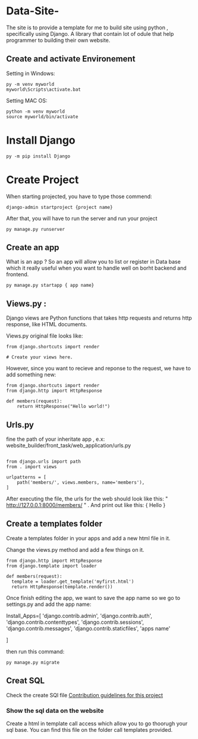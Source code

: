# Data-Site-
The site is to provide a template for me to build site using python , specifically using Django. A library that contain lot of odule that help programmer to building their own website. 

## Create and activate Environement 

Setting in Windows: 

``` 
py -m venv myworld
myworld\Scripts\activate.bat
```
Setting MAC OS: 

```
python -m venv myworld
source myworld/bin/activate
```

# Install Django 
```
py -m pip install Django

```

# Create Project 
When starting projected, you have to type those commend: 
```
django-admin startproject {project name}

```
 After that, you will have to run the server and run your project 
```
py manage.py runserver

```

## Create an app 

What is an app ? So an app will allow you to list or register in Data base which it really useful when you want to handle well on borht backend and frontend. 

```
py manage.py startapp { app name} 

```

## Views.py :

Django views are Python functions that takes http requests and returns http response, like HTML documents.

Views.py original file looks like: 

```
from django.shortcuts import render

# Create your views here.
```
However, since you want to recieve and reponse to the request, we have to add something new: 

```
from django.shortcuts import render
from django.http import HttpResponse

def members(request):
    return HttpResponse("Hello world!")

```

## Urls.py 

fine the path of your inheritate app , e.x: website_builder/front_task/web_application/urls.py 

```

from django.urls import path
from . import views

urlpatterns = [
    path('members/', views.members, name='members'),
]

```
After executing the file, the urls for the web should look like this:
" http://127.0.0.1:8000/members/ " . And print out like this: 
{ Hello } 

## Create a templates folder 

Create a templates folder in your apps and add a new html file in it.

Change the views.py method and add a few things on it. 

```
from django.http import HttpResponse
from django.template import loader

def members(request):
  template = loader.get_template('myfirst.html')
  return HttpResponse(template.render())

```
Once finish editing the app, we want to save the app name so we go to settings.py and add the app name: 

Install_Apps=[
  'django.contrib.admin',
    'django.contrib.auth',
    'django.contrib.contenttypes',
    'django.contrib.sessions',
    'django.contrib.messages',
    'django.contrib.staticfiles',
    'apps name'

]

then run this command: 
```
py manage.py migrate

```

## Creat SQL 

Check the create SQl file 
[Contribution guidelines for this project](create_sql)

### Show the sql data on the website 

Create a html in template call access which allow you to go thoorugh your sql base. You can find this file on the folder call templates provided. 
